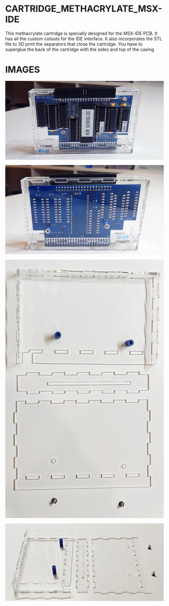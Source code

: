 # CARTRIDGE_METHACRYLATE_MSX-IDE

This methacrylate cartridge is specially designed for the MSX-IDE PCB. It has all the custom cutouts for the IDE interface. It also incorporates the STL file to 3D print the separators that close the cartridge. You have to superglue the back of the cartridge with the sides and top of the casing

# IMAGES

![Alt text](https://github.com/capsule5000/CARTRIDGE_METHACRYLATE_MSX-IDE/blob/main/Images/rear1_msx_ide.png)

![Alt text](https://github.com/capsule5000/CARTRIDGE_METHACRYLATE_MSX-IDE/blob/main/Images/front21_msx_ide.png)

![Alt text](https://github.com/capsule5000/CARTRIDGE_METHACRYLATE_MSX-IDE/blob/main/Images/case1.png)

![Alt text](https://github.com/capsule5000/CARTRIDGE_METHACRYLATE_MSX-IDE/blob/main/Images/case2.png)

